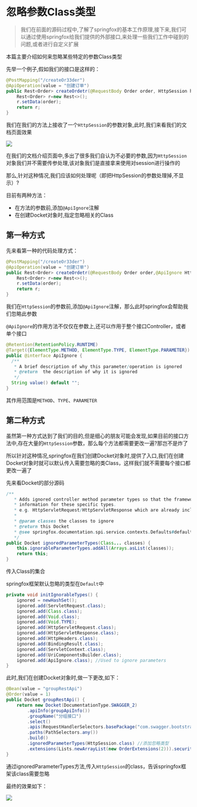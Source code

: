 # 忽略参数Class类型

> 我们在前面的源码过程中,了解了springfox的基本工作原理,接下来,我们可以通过使用springfox给我们提供的外部接口,来处理一些我们工作中碰到的问题,或者进行自定义扩展

本篇主要介绍如何来忽略某些特定的参数Class类型

先举一个例子,假如我们的接口是这样的：

```java
@PostMapping("/createOr33der")
@ApiOperation(value = "创建订单")
public Rest<Order> createOrdetr(@RequestBody Order order, HttpSession httpSession){
    Rest<Order> r=new Rest<>();
    r.setData(order);
    return r;
}
```

我们在我们的方法上接收了一个`HttpSession`的参数对象,此时,我们来看我们的文档页面效果

![](/images/springfox/springfox-ignore-class.png)

在我们的文档介绍页面中,多出了很多我们自认为不必要的参数,因为`HttpSession`对象我们并不需要传参处理,该对象我们是直接拿来使用对session进行操作的

那么,针对这种情况,我们应该如何处理呢（即把HttpSession的参数处理掉,不显示）?

目前有两种方法：

- 在方法的参数前,添加`@ApiIgnore`注解
- 在创建Docket对象时,指定忽略相关的Class

## 第一种方式

先来看第一种的代码处理方式：

```java
@PostMapping("/createOr33der")
@ApiOperation(value = "创建订单")
public Rest<Order> createOrdetr(@RequestBody Order order,@ApiIgnore HttpSession httpSession){
    Rest<Order> r=new Rest<>();
    r.setData(order);
    return r;
}
```

我们在`HttpSession`的参数前,添加`@ApiIgnore`注解，那么此时springfox会帮助我们忽略此参数

`@ApiIgnore`的作用方法不仅仅在参数上,还可以作用于整个接口Controller，或者单个接口

```java
@Retention(RetentionPolicy.RUNTIME)
@Target({ElementType.METHOD, ElementType.TYPE, ElementType.PARAMETER})
public @interface ApiIgnore {
  /**
   * A brief description of why this parameter/operation is ignored
   * @return  the description of why it is ignored
   */
  String value() default "";
}
```

其作用范围是`METHOD`、`TYPE`、`PARAMETER`

## 第二种方式

虽然第一种方式达到了我们的目的,但是细心的朋友可能会发现,如果目前的接口方法中,存在大量的`HttpSession`参数，那么每个方法都需要更改一遍?那岂不是炸了

所以针对这种情况,springfox在我们创建Docket对象时,提供了入口,我们在创建Docket对象时就可以默认传入需要忽略的类Class，这样我们就不需要每个接口都更改一遍了

先来看Docket的部分源码

```java
/**
   * Adds ignored controller method parameter types so that the framework does not generate swagger model or parameter
   * information for these specific types.
   * e.g. HttpServletRequest/HttpServletResponse which are already included in the pre-configured ignored types.
   *
   * @param classes the classes to ignore
   * @return this Docket
   * @see springfox.documentation.spi.service.contexts.Defaults#defaultIgnorableParameterTypes()
   */
public Docket ignoredParameterTypes(Class... classes) {
    this.ignorableParameterTypes.addAll(Arrays.asList(classes));
    return this;
}
```

传入Class的集合

springfox框架默认忽略的类型在`Default`中

```java
private void initIgnorableTypes() {
    ignored = newHashSet();
    ignored.add(ServletRequest.class);
    ignored.add(Class.class);
    ignored.add(Void.class);
    ignored.add(Void.TYPE);
    ignored.add(HttpServletRequest.class);
    ignored.add(HttpServletResponse.class);
    ignored.add(HttpHeaders.class);
    ignored.add(BindingResult.class);
    ignored.add(ServletContext.class);
    ignored.add(UriComponentsBuilder.class);
    ignored.add(ApiIgnore.class); //Used to ignore parameters
}
```

此时,我们在创建Docket对象时,做一下更改,如下：

```java
@Bean(value = "groupRestApi")
@Order(value = 1)
public Docket groupRestApi() {
    return new Docket(DocumentationType.SWAGGER_2)
        .apiInfo(groupApiInfo())
        .groupName("分组接口")
        .select()
        .apis(RequestHandlerSelectors.basePackage("com.swagger.bootstrap.ui.demo.group"))
        .paths(PathSelectors.any())
        .build()
        .ignoredParameterTypes(HttpSession.class) //添加忽略类型
        .extensions(Lists.newArrayList(new OrderExtensions(2))).securityContexts(Lists.newArrayList(securityContext(),securityContext1())).securitySchemes(Lists.<SecurityScheme>newArrayList(apiKey(),apiKey1()));
}
```

通过ignoredParameterTypes方法,传入`HttpSession`的class，告诉springfox框架该class需要忽略

最终的效果如下：

![](/images/springfox/springfox-ignore-class1.png)